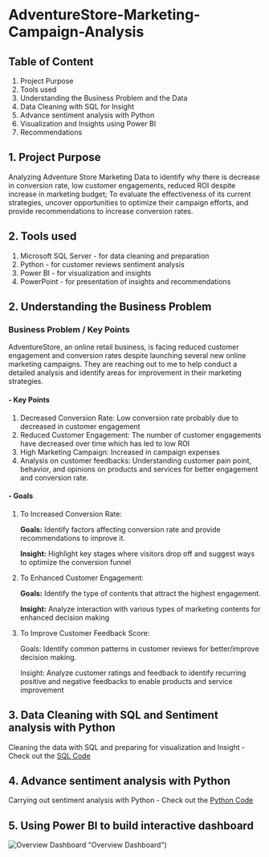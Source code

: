 # AdventureStore-Marketing-Campaign-Analysis


## Table of Content

 1. Project Purpose
 2. Tools used
 3. Understanding the Business Problem and the Data
 4. Data Cleaning with SQL for Insight
 5. Advance sentiment analysis with Python
 6. Visualization and Insights using Power BI
 7. Recommendations


## 1. Project Purpose

Analyzing Adventure Store Marketing Data to identify why there is decrease in conversion rate, low customer engagements, reduced ROI despite increase in marketing budget; To evaluate the effectiveness of its current strategies, uncover opportunities to optimize their campaign efforts, and provide recommendations to increase conversion rates.



## 2. Tools used
 1. Microsoft SQL Server - for data cleaning and preparation
 2. Python - for customer reviews sentiment analysis
 3. Power BI - for visualization and insights
 4. PowerPoint - for presentation of insights and recommendations


## 2. Understanding the Business Problem

### Business Problem / Key Points

AdventureStore, an online retail business, is facing reduced customer engagement and conversion rates despite launching several new online marketing campaigns. They are reaching out to me to help conduct a detailed analysis and identify areas for improvement in their marketing strategies.

#### - Key Points
1. Decreased Conversion Rate: Low conversion rate probably due to decreased in customer engagement
2. Reduced Customer Engagement: The number of customer engagements have decreased over time which has led to low ROI
3. High Marketing Campaign: Increased in campaign expenses
4. Analysis on customer feedbacks: Understanding customer pain point, behavior, and opinions on products and services for better engagement and conversion rate.


#### - Goals

1. To Increased Conversion Rate:

   **Goals:** Identify factors affecting conversion rate and provide recommendations 
          to improve it.
   
   **Insight:** Highlight key stages where visitors drop off and suggest ways 
          to optimize the conversion funnel

3. To Enhanced Customer Engagement:

   **Goals:** Identify the type of contents that attract the highest engagement.
   
   **Insight:** Analyze interaction with various types of marketing contents for 
          enhanced decision making

5. To Improve Customer Feedback Score:

   Goals: Identify common patterns in customer reviews for better/improve 
          decision making.
   
   Insight: Analyze customer ratings and feedback to identify recurring 
          positive and negative feedbacks to enable products and service improvement


## 3. Data Cleaning with SQL and Sentiment analysis with Python 

Cleaning the data with SQL and preparing for visualization and Insight - Check out the [SQL Code](https://github.com/stanleyanthony/AdventureStore-Marketing-Campaign-Analysis/blob/main/The%20Codes/SQL%20Query.sql) 


## 4. Advance sentiment analysis with Python

Carrying out sentiment analysis with Python - Check out the [Python Code](https://github.com/stanleyanthony/AdventureStore-Marketing-Campaign-Analysis/blob/main/The%20Codes/Python%20-%20customer_reviews_sentiment_analysis.py) 


## 5. Using Power BI to build interactive dashboard

![Overview Dashboard](https://github.com/user-attachments/assets/9e753c89-89e9-4e9c-b093-137cdd47beb0) "Overview Dashboard")









